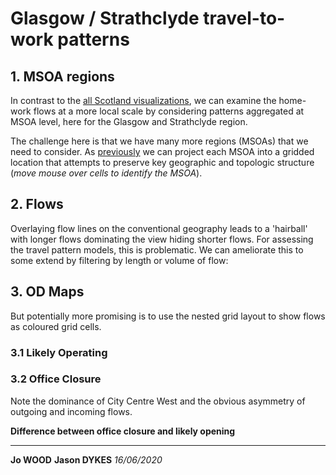 <!-- Scripts to link to the Vega/Vega-Lite runtime -->
<script src="https://cdn.jsdelivr.net/npm/vega@5"></script>
<script src="https://cdn.jsdelivr.net/npm/vega-lite@4"></script>
<script src="https://cdn.jsdelivr.net/npm/vega-embed@6"></script>

# Glasgow / Strathclyde travel-to-work patterns

## 1. MSOA regions

In contrast to the [all Scotland visualizations](allScotland.md), we can examine the home-work flows at a more local scale by considering patterns aggregated at MSOA level, here for the Glasgow and Strathclyde region.

<div class="wide" id="ggMap"></div>

The challenge here is that we have many more regions (MSOAs) that we need to consider. As [previously](#allScotland.md) we can project each MSOA into a gridded location that attempts to preserve key geographic and topologic structure (_move mouse over cells to identify the MSOA_).

<div class="wide" id="ggGridMap"></div>

## 2. Flows

Overlaying flow lines on the conventional geography leads to a 'hairball' with longer flows dominating the view hiding shorter flows. For assessing the travel pattern models, this is problematic. We can ameliorate this to some extend by filtering by length or volume of flow:

<div class="wide" id="ggFlowMap"></div>

## 3. OD Maps

But potentially more promising is to use the nested grid layout to show flows as coloured grid cells.

### 3.1 Likely Operating

<div class="wide" id="ggODMap1"></div>

<div class="wide" id="ggODMap2"></div>

### 3.2 Office Closure

Note the dominance of City Centre West and the obvious asymmetry of outgoing and incoming flows.

<div class="wide" id="ggODMap3"></div>

<div class="wide" id="ggODMap4"></div>

**Difference between office closure and likely opening**

<div class="wide" id="ggODMap5"></div>

<div class="wide" id="ggODMap6"></div>

---

**Jo WOOD**
**Jason DYKES**
_16/06/2020_

<!-- Script containing the vis specs used above. Must be at end of document. -->
<script src="js/glasgowVisSpecs.js"></script>
